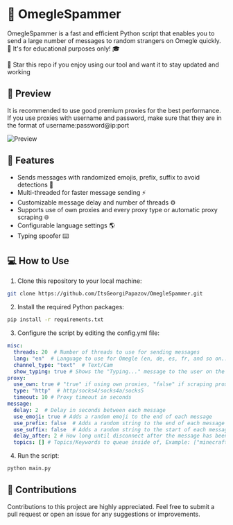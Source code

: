 # :speech_balloon: OmegleSpammer
OmegleSpammer is a fast and efficient Python script that enables you to send a large number of messages to random strangers on Omegle quickly. :rocket: It's for educational purposes only! :mortar_board:

🌟 Star this repo if you enjoy using our tool and want it to stay updated and working

## :eyes: Preview 
It is recommended to use good premium proxies for the best performance.
If you use proxies with username and password, make sure that they are in the format of username:password@ip:port

![Preview](https://github.com/ItsGeorgiPapazov/OmegleSpammer/blob/main/Preview.gif)

## :rocket: Features 

* Sends messages with randomized emojis, prefix, suffix to avoid detections :robot:
* Multi-threaded for faster message sending :zap:
* Customizable message delay and number of threads :gear:
* Supports use of own proxies and every proxy type or automatic proxy scraping :globe_with_meridians:
* Configurable language settings :earth_americas:
* Typing spoofer :keyboard:

## :computer: How to Use 

1. Clone this repository to your local machine:

```sh
git clone https://github.com/ItsGeorgiPapazov/OmegleSpammer.git
```

2. Install the required Python packages:
```sh
pip install -r requirements.txt
```

3. Configure the script by editing the config.yml file:
```yml
misc:
  threads: 20  # Number of threads to use for sending messages
  lang: "en"  # Language to use for Omegle (en, de, es, fr, and so on...) -> "Alpha 2"-> https://www.nationsonline.org/oneworld/country_code_list.htm 
  channel_type: "text"  # Text/Cam
  show_typing: true # Shows the "Typing..." message to the user on the other end before sending the message
proxy:
  use_own: true # "true" if using own proxies, "false" if scraping proxies
  type: "http"  # http/socks4/socks4a/socks5
  timeout: 10 # Proxy timeout in seconds
message:
  delay: 2  # Delay in seconds between each message
  use_emoji: true # Adds a random emoji to the end of each message
  use_prefix: false  # Adds a random string to the end of each message
  use_suffix: false  # Adds a random string to the start of each message
  delay_after: 2 # How long until disconnect after the message has been sent
  topics: [] # Topics/Keywords to queue inside of, Example: ["minecraft", "valorant", "coding"].

```

4. Run the script:
```python
python main.py
```

## :handshake: Contributions
Contributions to this project are highly appreciated. Feel free to submit a pull request or open an issue for any suggestions or improvements.

